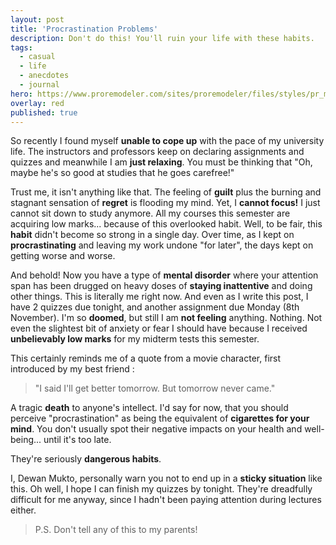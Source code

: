 ```yaml
---
layout: post
title: 'Procrastination Problems'
description: Don't do this! You'll ruin your life with these habits.
tags:
  - casual
  - life
  - anecdotes
  - journal
hero: https://www.proremodeler.com/sites/proremodeler/files/styles/pr_main_image/public/AdobeStock_199101051resize.jpeg?itok=NGNtJEOt
overlay: red
published: true
---
```


So recently I found myself **unable to cope up** with the pace of my university life. The instructors and professors keep on declaring assignments and quizzes and meanwhile I am **just relaxing**. You must be thinking that "Oh, maybe he's so good at studies that he goes carefree!"

Trust me, it isn't anything like that. The feeling of **guilt** plus the burning and stagnant sensation of **regret** is flooding my mind. Yet, I **cannot focus!** I just cannot sit down to study anymore. All my courses this semester are acquiring low marks... because of this overlooked habit. Well, to be fair, this **habit** didn't become so strong in a single day. Over time, as I kept on **procrastinating** and leaving my work undone "for later", the days kept on getting worse and worse.

And behold! Now you have a type of **mental disorder** where your attention span has been drugged on heavy doses of **staying inattentive** and doing other things. This is literally me right now. And even as I write this post, I have 2 quizzes due tonight, and another assignment due Monday (8th November). I'm so **doomed**, but still I am **not feeling** anything. Nothing. Not even the slightest bit of anxiety or fear I should have because I received **unbelievably low marks** for my midterm tests this semester.

This certainly reminds me of a quote from a movie character, first introduced by my best friend :

> "I said I'll get better tomorrow. But tomorrow never came."

A tragic **death** to anyone's intellect. I'd say for now, that you should perceive "procrastination" as being the equivalent of **cigarettes for your mind**. You don't usually spot their negative impacts on your health and well-being... until it's too late. 

They're seriously **dangerous habits**.

I, Dewan Mukto, personally warn you not to end up in a **sticky situation** like this. Oh well, I hope I can finish my quizzes by tonight. They're dreadfully difficult for me anyway, since I hadn't been paying attention during lectures either.

> P.S. Don't tell any of this to my parents!
